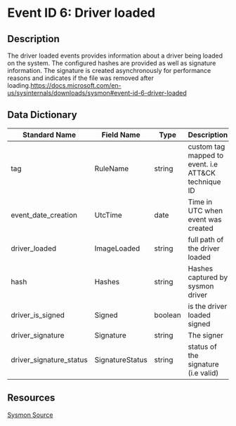 # Event ID 6: Driver loaded

## Description
The driver loaded events provides information about a driver being loaded on the system. The configured hashes are provided as well as signature information. The signature is created asynchronously for performance reasons and indicates if the file was removed after loading.https://docs.microsoft.com/en-us/sysinternals/downloads/sysmon#event-id-6-driver-loaded

## Data Dictionary
|Standard Name|Field Name|Type|Description|Sample Value|
|---|---|---|---|---|
|tag|RuleName|string|custom tag mapped to event. i.e ATT&CK technique ID|T1114|
|event_date_creation|UtcTime|date|Time in UTC when event was created|4/11/18 5:21|
|driver_loaded|ImageLoaded|string|full path of the driver loaded|C:\ProgramData\Microsoft\Windows Defender\Definition Updates{741285CC-BF49-492C-90BE-E84BD6CADD73}\MpKsl4d223a5a.sys|
|hash|Hashes|string|Hashes captured by sysmon driver|SHA1=38310AD6805DC31D5AA61BE182689D63060ACE94, MD5=BF2513029E231BE96D82F7C3ABFF87F4, SHA256=F6DB64112CC50EEE495E2D7C61B8BDBE757A31B03144B0396615FD38C312824E, IMPHASH=06D4A412CF7F5363C49E629BF34446B3|
|driver_is_signed|Signed|boolean|is the driver loaded signed|TRUE|
|driver_signature|Signature|string|The signer|Microsoft Corporation|
|driver_signature_status|SignatureStatus|string|status of the signature (i.e valid)|Valid|

## Resources
[Sysmon Source](https://docs.microsoft.com/en-us/sysinternals/downloads/sysmon#event-id-6-driver-loaded)
